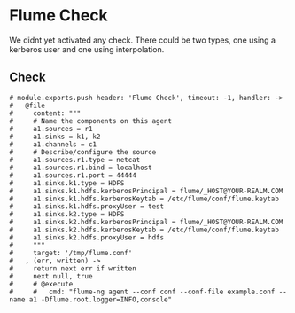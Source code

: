
# Flume Check

We didnt yet activated any check. There could be two types, one using a kerberos
user and one using interpolation.

## Check

    # module.exports.push header: 'Flume Check', timeout: -1, handler: ->
    #   @file
    #     content: """
    #     # Name the components on this agent
    #     a1.sources = r1
    #     a1.sinks = k1, k2
    #     a1.channels = c1
    #     # Describe/configure the source
    #     a1.sources.r1.type = netcat
    #     a1.sources.r1.bind = localhost
    #     a1.sources.r1.port = 44444
    #     a1.sinks.k1.type = HDFS
    #     a1.sinks.k1.hdfs.kerberosPrincipal = flume/_HOST@YOUR-REALM.COM
    #     a1.sinks.k1.hdfs.kerberosKeytab = /etc/flume/conf/flume.keytab
    #     a1.sinks.k1.hdfs.proxyUser = test
    #     a1.sinks.k2.type = HDFS
    #     a1.sinks.k2.hdfs.kerberosPrincipal = flume/_HOST@YOUR-REALM.COM
    #     a1.sinks.k2.hdfs.kerberosKeytab = /etc/flume/conf/flume.keytab
    #     a1.sinks.k2.hdfs.proxyUser = hdfs
    #     """
    #     target: '/tmp/flume.conf'
    #   , (err, written) ->
    #     return next err if written
    #     next null, true
    #     # @execute
    #     #   cmd: "flume-ng agent --conf conf --conf-file example.conf --name a1 -Dflume.root.logger=INFO,console"
